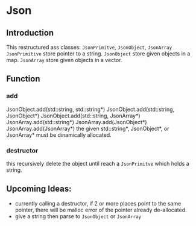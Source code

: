 # Json
## Introduction
This restructured ass classes: `JsonPrimitve`, `JsonObject`, `JsonArray`
`JsonPrimitive` store pointer to a string.
`JsonObject` store given objects in a map.
`JsonArray` store given objects in a vector.
## Function
### add
JsonObject.add(std::string, std::string*)
JsonObject.add(std::string, JsonObject*)
JsonObject.add(std::string, JsonArray*)
JsonArray.add(std::string*)
JsonArray.add(JsonObject*)
JsonArray.add(JsonArray*)
the given std::string*, JsonObject*, or JsonArray* must be dinamically allocated.
### destructor
this recursively delete the object until reach a `JsonPrimitve` which holds a string.
## Upcoming Ideas:
+ currently calling a destructor, if 2 or more places point to the same pointer, there will be malloc error of the pointer already de-allocated.
+ give a string then parse to `JsonObject` or `JsonArray`
